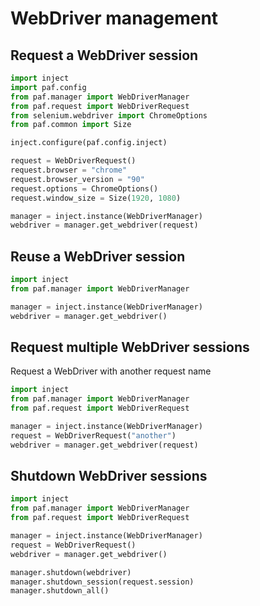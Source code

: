 # WebDriver management

## Request a WebDriver session

```python
import inject
import paf.config
from paf.manager import WebDriverManager
from paf.request import WebDriverRequest
from selenium.webdriver import ChromeOptions
from paf.common import Size

inject.configure(paf.config.inject)

request = WebDriverRequest()
request.browser = "chrome"
request.browser_version = "90"
request.options = ChromeOptions()
request.window_size = Size(1920, 1080)

manager = inject.instance(WebDriverManager)
webdriver = manager.get_webdriver(request)
```

## Reuse a WebDriver session

```python
import inject
from paf.manager import WebDriverManager

manager = inject.instance(WebDriverManager)
webdriver = manager.get_webdriver()
```

## Request multiple WebDriver sessions

Request a WebDriver with another request name 
```python
import inject
from paf.manager import WebDriverManager
from paf.request import WebDriverRequest

manager = inject.instance(WebDriverManager)
request = WebDriverRequest("another")
webdriver = manager.get_webdriver(request)
```

## Shutdown WebDriver sessions

```python
import inject
from paf.manager import WebDriverManager
from paf.request import WebDriverRequest

manager = inject.instance(WebDriverManager)
request = WebDriverRequest()
webdriver = manager.get_webdriver()

manager.shutdown(webdriver)
manager.shutdown_session(request.session)
manager.shutdown_all()
```
